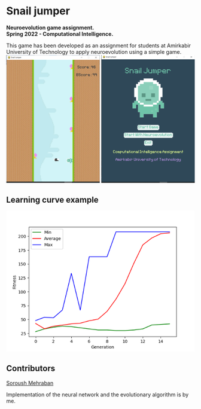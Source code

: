 # Snail jumper
**Neuroevolution game assignment.**  
**Spring 2022 - Computational Intelligence.**  

This game has been developed as an assignment for students at Amirkabir University of Technology to apply neuroevolution using a simple game.  
![Snail Jumber](SnailJumper.png)

## Learning curve example
<p align="center">
  <img src="plot.png">
</p>

## Contributors
[Soroush Mehraban](https://github.com/SoroushMehraban)

Implementation of the neural network and the evolutionary algorithm is by me.
